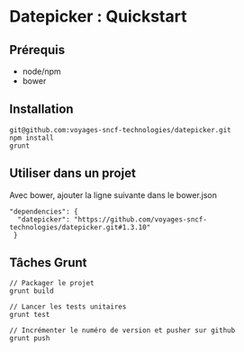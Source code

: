 # Datepicker : Quickstart

## Prérequis
 * node/npm
 * bower


## Installation

```
git@github.com:voyages-sncf-technologies/datepicker.git
npm install
grunt
```

## Utiliser dans un projet

Avec bower, ajouter la ligne suivante dans le bower.json
```
"dependencies": {
  "datepicker": "https://github.com/voyages-sncf-technologies/datepicker.git#1.3.10"
 }
```

## Tâches Grunt

```
// Packager le projet
grunt build

// Lancer les tests unitaires
grunt test
 
// Incrémenter le numéro de version et pusher sur github
grunt push
```
